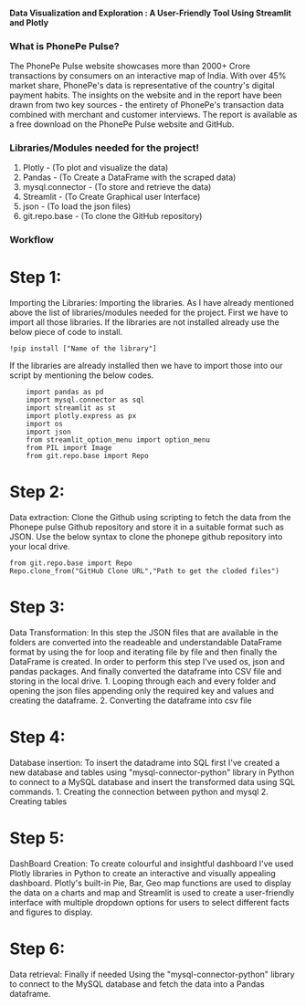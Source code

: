 ####  Data Visualization and Exploration : A User-Friendly Tool Using Streamlit and Plotly
###  What is PhonePe Pulse?
   The PhonePe Pulse website showcases more than 2000+ Crore transactions by consumers on an interactive map of India. With over 45% market share, PhonePe's data is representative of the country's digital payment habits. The insights on the website and in the report have been drawn from two key sources - the entirety of PhonePe's transaction data combined with merchant and customer interviews. The report is available as a free download on the PhonePe Pulse website and GitHub.
    
###  Libraries/Modules needed for the project!
  1.  Plotly - (To plot and visualize the data)
  2.  Pandas - (To Create a DataFrame with the scraped data)
  3.  mysql.connector - (To store and retrieve the data)
  4.  Streamlit - (To Create Graphical user Interface)
  5.  json - (To load the json files)
  6.  git.repo.base - (To clone the GitHub repository)

###  Workflow
#  Step 1:
Importing the Libraries:
    Importing the libraries. As I have already mentioned above the list of libraries/modules needed for the project. First we have to import all those libraries. If the libraries are not installed already use the below piece of code to install.
    
    !pip install ["Name of the library"]
If the libraries are already installed then we have to import those into our script by mentioning the below codes.

        import pandas as pd
        import mysql.connector as sql
        import streamlit as st
        import plotly.express as px
        import os
        import json
        from streamlit_option_menu import option_menu
        from PIL import Image
        from git.repo.base import Repo
        
#  Step 2:
Data extraction:
    Clone the Github using scripting to fetch the data from the Phonepe pulse Github repository and store it in a suitable format such as JSON. Use the below syntax to clone the phonepe github repository into your local drive.

    from git.repo.base import Repo
    Repo.clone_from("GitHub Clone URL","Path to get the cloded files")

#  Step 3:
Data Transformation:
  In this step the JSON files that are available in the folders are converted into the readeable and understandable DataFrame format by using the for loop and iterating file by file and then finally the DataFrame is created. In order to perform this step I've used os, json and pandas packages. And finally converted the dataframe into CSV file and storing in the local drive.
      1.  Looping through each and every folder and opening the json files appending only the required key and values and creating the dataframe.
      2.    Converting the dataframe into csv file

#  Step 4:
Database insertion:
  To insert the datadrame into SQL first I've created a new database and tables using "mysql-connector-python" library in Python to connect to a MySQL database and insert the transformed data using SQL commands.
    1.  Creating the connection between python and mysql
    2.  Creating tables

#  Step 5:
DashBoard Creation:
   To create colourful and insightful dashboard I've used Plotly libraries in Python to create an interactive and visually appealing dashboard. Plotly's built-in Pie, Bar, Geo map functions are used to display the data on a charts and map and Streamlit is used to create a user-friendly interface with multiple dropdown options for users to select different facts and figures to display.

#   Step 6:
Data retrieval:
  Finally if needed Using the "mysql-connector-python" library to connect to the MySQL database and fetch the data into a Pandas dataframe.
